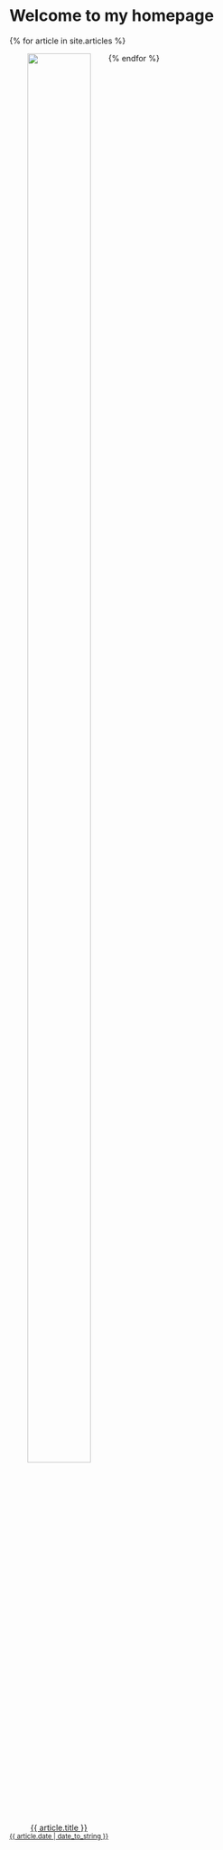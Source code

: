 # Welcome to my homepage

{% for article in site.articles %}
<div style="float:left; text-align: center; max-width:50mm">
  <img src="{{ article.url }}.png" width="80%" style="text-align: center">
  <p>
    <a href="{{ article.url }}">{{ article.title }}</a><br>
    <a href="{{ article.url }}" style="font-size:smaller">{{ article.date | date_to_string }}</a>
  </p>
</div>
{% endfor %}
